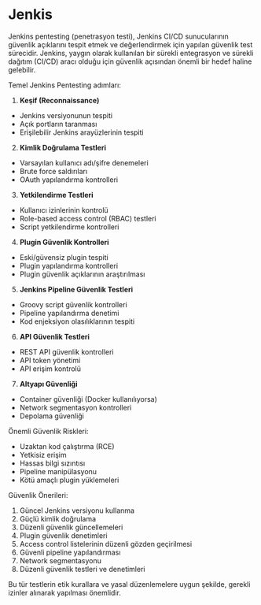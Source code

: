 # Jenkis

Jenkins pentesting (penetrasyon testi), Jenkins CI/CD sunucularının güvenlik açıklarını tespit etmek ve değerlendirmek için yapılan güvenlik test sürecidir. Jenkins, yaygın olarak kullanılan bir sürekli entegrasyon ve sürekli dağıtım (CI/CD) aracı olduğu için güvenlik açısından önemli bir hedef haline gelebilir.

Temel Jenkins Pentesting adımları:

1. **Keşif (Reconnaissance)**
- Jenkins versiyonunun tespiti
- Açık portların taranması
- Erişilebilir Jenkins arayüzlerinin tespiti

2. **Kimlik Doğrulama Testleri**
- Varsayılan kullanıcı adı/şifre denemeleri
- Brute force saldırıları
- OAuth yapılandırma kontrolleri

3. **Yetkilendirme Testleri**
- Kullanıcı izinlerinin kontrolü
- Role-based access control (RBAC) testleri
- Script yetkilendirme kontrolleri

4. **Plugin Güvenlik Kontrolleri**
- Eski/güvensiz plugin tespiti
- Plugin yapılandırma kontrolleri
- Plugin güvenlik açıklarının araştırılması

5. **Jenkins Pipeline Güvenlik Testleri**
- Groovy script güvenlik kontrolleri
- Pipeline yapılandırma denetimi
- Kod enjeksiyon olasılıklarının tespiti

6. **API Güvenlik Testleri**
- REST API güvenlik kontrolleri
- API token yönetimi
- API erişim kontrolü

7. **Altyapı Güvenliği**
- Container güvenliği (Docker kullanılıyorsa)
- Network segmentasyon kontrolleri
- Depolama güvenliği

Önemli Güvenlik Riskleri:
- Uzaktan kod çalıştırma (RCE)
- Yetkisiz erişim
- Hassas bilgi sızıntısı
- Pipeline manipülasyonu
- Kötü amaçlı plugin yüklemeleri

Güvenlik Önerileri:
1. Güncel Jenkins versiyonu kullanma
2. Güçlü kimlik doğrulama
3. Düzenli güvenlik güncellemeleri
4. Plugin güvenlik denetimleri
5. Access control listelerinin düzenli gözden geçirilmesi
6. Güvenli pipeline yapılandırması
7. Network segmentasyonu
8. Düzenli güvenlik testleri ve denetimleri

Bu tür testlerin etik kurallara ve yasal düzenlemelere uygun şekilde, gerekli izinler alınarak yapılması önemlidir.
